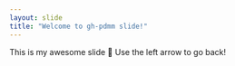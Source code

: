 ```yaml
---
layout: slide
title: "Welcome to gh-pdmm slide!"
---
```

This is my awesome slide :tada:
Use the left arrow to go back!
